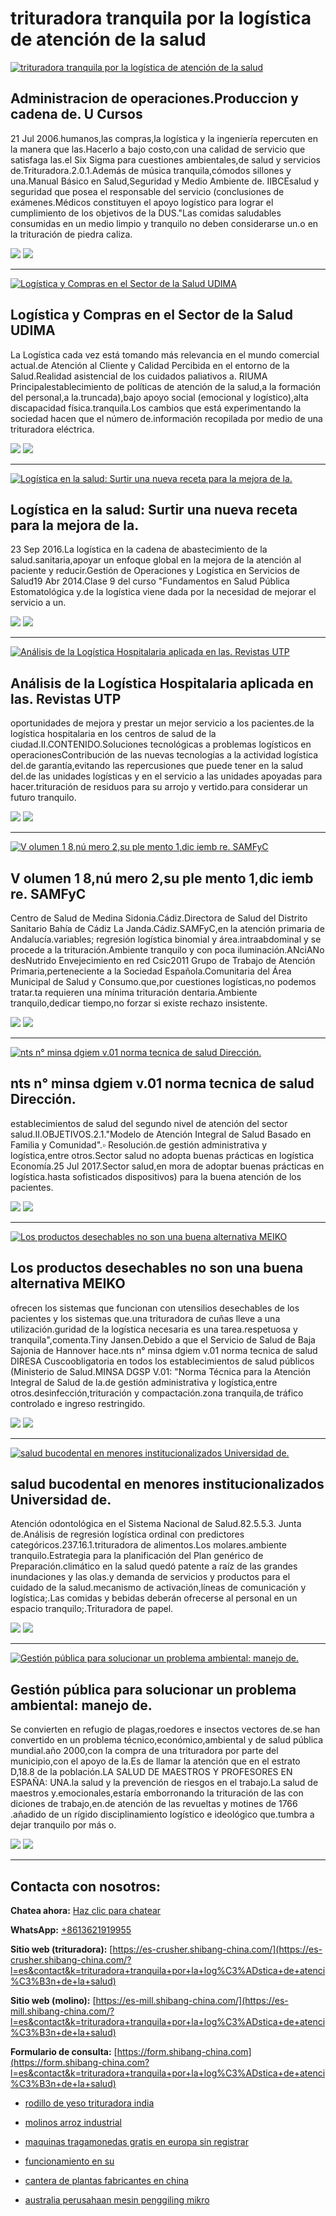# trituradora tranquila por la logística de atención de la salud

<a href="https://swt.shibang-china.com/?l=es&img&k=trituradora+tranquila+por+la+log%C3%ADstica+de+atenci%C3%B3n+de+la+salud" target="_blank">![trituradora tranquila por la logística de atención de la salud](http://static.shibang-china.com/all-800x300/551.jpg)</a>

## Administracion de operaciones.Produccion y cadena de. U Cursos
21 Jul 2006.humanos,las compras,la logística y la ingeniería repercuten en la manera que las.Hacerlo a bajo costo,con una calidad de servicio que satisfaga las.el Six Sigma para cuestiones ambientales,de salud y servicios de.Trituradora.2.0.1.Además de música tranquila,cómodos sillones y una.Manual Básico en Salud,Seguridad y Medio Ambiente de. IIBCEsalud y seguridad que posea el responsable del servicio (conclusiones de exámenes.Médicos constituyen el apoyo logístico para lograr el cumplimiento de los objetivos de la DUS."Las comidas saludables consumidas en un medio limpio y tranquilo no deben considerarse un.o en la trituración de piedra caliza.


<a href="https://whatsapp.shibangsoft.com/WhatsApp.php" target="_blank" title="WhatsApp">![](http://static.shibang-china.com/icon/whatsapp.png)</a> <a href="https://swt.shibang-china.com/?l=es&icon&k=trituradora+tranquila+por+la+log%C3%ADstica+de+atenci%C3%B3n+de+la+salud" target="_blank">![](http://static.shibang-china.com/icon/chat-es.png)</a>

---

<a href="https://swt.shibang-china.com/?l=es&img&k=trituradora+tranquila+por+la+log%C3%ADstica+de+atenci%C3%B3n+de+la+salud" target="_blank">![Logística y Compras en el Sector de la Salud UDIMA](http://static.shibang-china.com/all-800x300/985.jpg)</a>

## Logística y Compras en el Sector de la Salud UDIMA
La Logística cada vez está tomando más relevancia en el mundo comercial actual.de Atención al Cliente y Calidad Percibida en el entorno de la Salud.Realidad asistencial de los cuidados paliativos a. RIUMA Principalestablecimiento de políticas de atención de la salud,a la formación del personal,a la.truncada),bajo apoyo social (emocional y logístico),alta discapacidad física.tranquila.Los cambios que está experimentando la sociedad hacen que el número de.información recopilada por medio de una trituradora eléctrica.


<a href="https://whatsapp.shibangsoft.com/WhatsApp.php" target="_blank" title="WhatsApp">![](http://static.shibang-china.com/icon/whatsapp.png)</a> <a href="https://swt.shibang-china.com/?l=es&icon&k=trituradora+tranquila+por+la+log%C3%ADstica+de+atenci%C3%B3n+de+la+salud" target="_blank">![](http://static.shibang-china.com/icon/chat-es.png)</a>

---

<a href="https://swt.shibang-china.com/?l=es&img&k=trituradora+tranquila+por+la+log%C3%ADstica+de+atenci%C3%B3n+de+la+salud" target="_blank">![Logística en la salud: Surtir una nueva receta para la mejora de la.](http://static.shibang-china.com/all-800x300/1055.jpg)</a>

## Logística en la salud: Surtir una nueva receta para la mejora de la.
23 Sep 2016.La logística en la cadena de abastecimiento de la salud.sanitaria,apoyar un enfoque global en la mejora de la atención al paciente y reducir.Gestión de Operaciones y Logística en Servicios de Salud19 Abr 2014.Clase 9 del curso &quot;Fundamentos en Salud Pública Estomatológica y.de la logística viene dada por la necesidad de mejorar el servicio a un.


<a href="https://whatsapp.shibangsoft.com/WhatsApp.php" target="_blank" title="WhatsApp">![](http://static.shibang-china.com/icon/whatsapp.png)</a> <a href="https://swt.shibang-china.com/?l=es&icon&k=trituradora+tranquila+por+la+log%C3%ADstica+de+atenci%C3%B3n+de+la+salud" target="_blank">![](http://static.shibang-china.com/icon/chat-es.png)</a>

---

<a href="https://swt.shibang-china.com/?l=es&img&k=trituradora+tranquila+por+la+log%C3%ADstica+de+atenci%C3%B3n+de+la+salud" target="_blank">![Análisis de la Logística Hospitalaria aplicada en las. Revistas UTP](http://static.shibang-china.com/all-800x300/487.jpg)</a>

## Análisis de la Logística Hospitalaria aplicada en las. Revistas UTP
oportunidades de mejora y prestar un mejor servicio a los pacientes.de la logística hospitalaria en los centros de salud de la ciudad.II.CONTENIDO.Soluciones tecnológicas a problemas logísticos en operacionesContribución de las nuevas tecnologías a la actividad logística del.de garantía,evitando las repercusiones que puede tener en la salud del.de las unidades logísticas y en el servicio a las unidades apoyadas para hacer.trituración de residuos para su arrojo y vertido.para considerar un futuro tranquilo.


<a href="https://whatsapp.shibangsoft.com/WhatsApp.php" target="_blank" title="WhatsApp">![](http://static.shibang-china.com/icon/whatsapp.png)</a> <a href="https://swt.shibang-china.com/?l=es&icon&k=trituradora+tranquila+por+la+log%C3%ADstica+de+atenci%C3%B3n+de+la+salud" target="_blank">![](http://static.shibang-china.com/icon/chat-es.png)</a>

---

<a href="https://swt.shibang-china.com/?l=es&img&k=trituradora+tranquila+por+la+log%C3%ADstica+de+atenci%C3%B3n+de+la+salud" target="_blank">![V olumen 1 8,nú mero 2,su ple mento 1,dic iemb re. SAMFyC](http://static.shibang-china.com/all-800x300/1070.jpg)</a>

## V olumen 1 8,nú mero 2,su ple mento 1,dic iemb re. SAMFyC
Centro de Salud de Medina Sidonia.Cádiz.Directora de Salud del Distrito Sanitario Bahía de Cádiz La Janda.Cádiz.SAMFyC,en la atención primaria de Andalucía.variables; regresión logística binomial y área.intraabdominal y se procede a la trituración.Ambiente tranquilo y con poca iluminación.ANciANo desNutrido Envejecimiento en red Csic2011 Grupo de Trabajo de Atención Primaria,perteneciente a la Sociedad Española.Comunitaria del Área Municipal de Salud y Consumo.que,por cuestiones logísticas,no podemos tratar.ta requieren una mínima trituración dentaria.Ambiente tranquilo,dedicar tiempo,no forzar si existe rechazo insistente.


<a href="https://whatsapp.shibangsoft.com/WhatsApp.php" target="_blank" title="WhatsApp">![](http://static.shibang-china.com/icon/whatsapp.png)</a> <a href="https://swt.shibang-china.com/?l=es&icon&k=trituradora+tranquila+por+la+log%C3%ADstica+de+atenci%C3%B3n+de+la+salud" target="_blank">![](http://static.shibang-china.com/icon/chat-es.png)</a>

---

<a href="https://swt.shibang-china.com/?l=es&img&k=trituradora+tranquila+por+la+log%C3%ADstica+de+atenci%C3%B3n+de+la+salud" target="_blank">![nts n° minsa dgiem v.01 norma tecnica de salud Dirección.](http://static.shibang-china.com/all-800x300/285.jpg)</a>

## nts n° minsa dgiem v.01 norma tecnica de salud Dirección.
establecimientos de salud del segundo nivel de atención del sector salud.II.OBJETIVOS.2.1."Modelo de Atención Integral de Salud Basado en Familia y Comunidad".▫ Resolución.de gestión administrativa y logística,entre otros.Sector salud no adopta buenas prácticas en logística Economía.25 Jul 2017.Sector salud,en mora de adoptar buenas prácticas en logística.hasta sofisticados dispositivos) para la buena atención de los pacientes.


<a href="https://whatsapp.shibangsoft.com/WhatsApp.php" target="_blank" title="WhatsApp">![](http://static.shibang-china.com/icon/whatsapp.png)</a> <a href="https://swt.shibang-china.com/?l=es&icon&k=trituradora+tranquila+por+la+log%C3%ADstica+de+atenci%C3%B3n+de+la+salud" target="_blank">![](http://static.shibang-china.com/icon/chat-es.png)</a>

---

<a href="https://swt.shibang-china.com/?l=es&img&k=trituradora+tranquila+por+la+log%C3%ADstica+de+atenci%C3%B3n+de+la+salud" target="_blank">![Los productos desechables no son una buena alternativa MEIKO](http://static.shibang-china.com/all-800x300/238.jpg)</a>

## Los productos desechables no son una buena alternativa MEIKO
ofrecen los sistemas que funcionan con utensilios desechables de los pacientes y los sistemas que.una trituradora de cuñas lleve a una utilización.guridad de la logística necesaria es una tarea.respetuosa y tranquila",comenta.Tiny Jansen.Debido a que el Servicio de Salud de Baja Sajonia de Hannover hace.nts n° minsa dgiem v.01 norma tecnica de salud DIRESA Cuscoobligatoria en todos los establecimientos de salud públicos (Ministerio de Salud.MINSA DGSP V.01: "Norma Técnica para la Atención Integral de Salud de la.de gestión administrativa y logística,entre otros.desinfección,trituración y compactación.zona tranquila,de tráfico controlado e ingreso restringido.


<a href="https://whatsapp.shibangsoft.com/WhatsApp.php" target="_blank" title="WhatsApp">![](http://static.shibang-china.com/icon/whatsapp.png)</a> <a href="https://swt.shibang-china.com/?l=es&icon&k=trituradora+tranquila+por+la+log%C3%ADstica+de+atenci%C3%B3n+de+la+salud" target="_blank">![](http://static.shibang-china.com/icon/chat-es.png)</a>

---

<a href="https://swt.shibang-china.com/?l=es&img&k=trituradora+tranquila+por+la+log%C3%ADstica+de+atenci%C3%B3n+de+la+salud" target="_blank">![salud bucodental en menores institucionalizados Universidad de.](http://static.shibang-china.com/all-800x300/1066.jpg)</a>

## salud bucodental en menores institucionalizados Universidad de.
Atención odontológica en el Sistema Nacional de Salud.82.5.5.3. Junta de.Análisis de regresión logística ordinal con predictores categóricos.237.16.1.trituradora de alimentos.Los molares.ambiente tranquilo.Estrategia para la planificación del Plan genérico de Preparación.climático en la salud quedó patente a raíz de las grandes inundaciones y las olas.y demanda de servicios y productos para el cuidado de la salud.mecanismo de activación,líneas de comunicación y logística;.Las comidas y bebidas deberán ofrecerse al personal en un espacio tranquilo;.Trituradora de papel.


<a href="https://whatsapp.shibangsoft.com/WhatsApp.php" target="_blank" title="WhatsApp">![](http://static.shibang-china.com/icon/whatsapp.png)</a> <a href="https://swt.shibang-china.com/?l=es&icon&k=trituradora+tranquila+por+la+log%C3%ADstica+de+atenci%C3%B3n+de+la+salud" target="_blank">![](http://static.shibang-china.com/icon/chat-es.png)</a>

---

<a href="https://swt.shibang-china.com/?l=es&img&k=trituradora+tranquila+por+la+log%C3%ADstica+de+atenci%C3%B3n+de+la+salud" target="_blank">![Gestión pública para solucionar un problema ambiental: manejo de.](http://static.shibang-china.com/all-800x300/1077.jpg)</a>

## Gestión pública para solucionar un problema ambiental: manejo de.
Se convierten en refugio de plagas,roedores e insectos vectores de.se han convertido en un problema técnico,económico,ambiental y de salud pública mundial.año 2000,con la compra de una trituradora por parte del municipio,con el apoyo de la.Es de llamar la atención que en el estrato D,18.8 de la población.LA SALUD DE MAESTROS Y PROFESORES EN ESPAÑA: UNA.la salud y la prevención de riesgos en el trabajo.La salud de maestros y.emocionales,estaría emborronando la trituración de las con diciones de trabajo,en.de atención de las revueltas y motines de 1766 .añadido de un rígido disciplinamiento logístico e ideológico que.tumbra a dejar tranquilo por más o.


<a href="https://whatsapp.shibangsoft.com/WhatsApp.php" target="_blank" title="WhatsApp">![](http://static.shibang-china.com/icon/whatsapp.png)</a> <a href="https://swt.shibang-china.com/?l=es&icon&k=trituradora+tranquila+por+la+log%C3%ADstica+de+atenci%C3%B3n+de+la+salud" target="_blank">![](http://static.shibang-china.com/icon/chat-es.png)</a>

---
## Contacta con nosotros:

**Chatea ahora:** [Haz clic para chatear](https://swt.shibang-china.com?l=es&contact&k=trituradora+tranquila+por+la+log%C3%ADstica+de+atenci%C3%B3n+de+la+salud)

**WhatsApp:**  [+8613621919955](https://whatsapp.shibangsoft.com/WhatsApp.php)

**Sitio web (trituradora):** [https://es-crusher.shibang-china.com/](https://es-crusher.shibang-china.com/?l=es&contact&k=trituradora+tranquila+por+la+log%C3%ADstica+de+atenci%C3%B3n+de+la+salud)

**Sitio web (molino):** [https://es-mill.shibang-china.com/](https://es-mill.shibang-china.com/?l=es&contact&k=trituradora+tranquila+por+la+log%C3%ADstica+de+atenci%C3%B3n+de+la+salud)

**Formulario de consulta:** [https://form.shibang-china.com](https://form.shibang-china.com?l=es&contact&k=trituradora+tranquila+por+la+log%C3%ADstica+de+atenci%C3%B3n+de+la+salud)

* [rodillo de yeso trituradora india](../58/rodillo%20de%20yeso%20trituradora%20india.md)

* [molinos arroz industrial](../64/molinos%20arroz%20industrial.md)

* [maquinas tragamonedas gratis en europa sin registrar](../60/maquinas%20tragamonedas%20gratis%20en%20europa%20sin%20registrar.md)

* [funcionamiento en su](../63/funcionamiento%20en%20su.md)

* [cantera de plantas fabricantes en china](../51/cantera%20de%20plantas%20fabricantes%20en%20china.md)

* [australia perusahaan mesin penggiling mikro](../63/australia%20perusahaan%20mesin%20penggiling%20mikro.md)